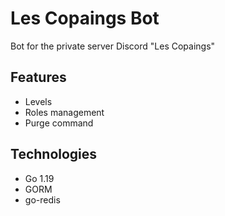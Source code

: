 # Les Copaings Bot

Bot for the private server Discord "Les Copaings"

## Features

- Levels
- Roles management
- Purge command

## Technologies

- Go 1.19
- GORM
- go-redis
